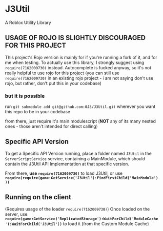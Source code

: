 # J3Util

A Roblox Utility Library

## USAGE OF ROJO IS SLIGHTLY DISCOURAGED FOR THIS PROJECT

This project's Rojo version is mainly for if you're running a fork of it, and for me when testing.
To actually use this library, I strongly suggest using `require(7162009730)` instead.
Autocomplete is fucked anyway, so it's not really helpful to use rojo for this project (you can still use `require(7162009730)` in an existing rojo project - i am not saying don't use rojo, but rather, don't put this in your codebase)

### but it is possible

run `git submodule add git@github.com:0J3/J3Util.git` wherever you want this repo to be in your codebase

from there, just require it's main modulescript (**NOT** any of its many nested ones - those aren't intended for direct calling)

## Specific API Version

To get a Specific API Version running, place a folder named `J3Util` in the `ServerScriptService` service, containing a MainModule, which should contain the J3Util API Implementation at that specific version.

From there, **use `require(7162009730)`** to load J3Util, or use **`require(require(game:GetService('J3Util'):FindFirstChild('MainModule')))`**

## Running on the client

(Requires usage of the loader `require(7162009730)`) Once loaded on the server, use **`require(game:GetService('ReplicatedStorage'):WaitForChild('ModuleCache'):WaitForChild('J3Util'))`** to load it (from the Custom Module Cache)
